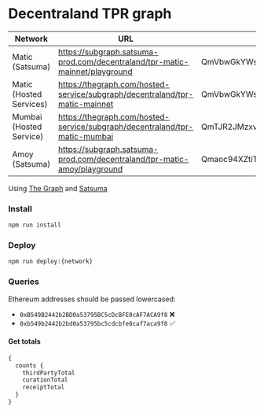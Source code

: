 # Decentraland TPR graph

| Network                 | URL                                                                           | Current                                        | Previous |
| ----------------------- | ----------------------------------------------------------------------------- | ---------------------------------------------- | -------- |
| Matic (Satsuma)         | <https://subgraph.satsuma-prod.com/decentraland/tpr-matic-mainnet/playground> | QmVbwGkYWs8JvUoyyfQbsyfVzTBHvZA5oLkCChGPUpYU8b | -        |
| Matic (Hosted Services) | <https://thegraph.com/hosted-service/subgraph/decentraland/tpr-matic-mainnet> | QmVbwGkYWs8JvUoyyfQbsyfVzTBHvZA5oLkCChGPUpYU8b | -        |
| Mumbai (Hosted Service) | <https://thegraph.com/hosted-service/subgraph/decentraland/tpr-matic-mumbai>  | QmTJR2JMzxvTfUgXaGSPdEcsnb2R5sTUyKS5DuZEMhvMoq | -        |
| Amoy (Satsuma)          | <https://subgraph.satsuma-prod.com/decentraland/tpr-matic-amoy/playground>    | Qmaoc94XZtiTDmZPczvW8tZAvc5BERbvNCuVcSTGsMbitm | -        |

Using [The Graph](https://thegraph.com) and [Satsuma](https://www.satsuma.xyz/)

### Install

```bash
npm run install
```

### Deploy

```bash
npm run deploy:{network}
```

### Queries

Ethereum addresses should be passed lowercased:

- `0xB549B2442b2BD0a53795BC5cDcBFE0cAF7ACA9f8` ❌
- `0xb549b2442b2bd0a53795bc5cdcbfe0caf7aca9f8` ✅

#### Get totals

```typescript
{
  counts {
    thirdPartyTotal
    curationTotal
    receiptTotal
  }
}
```
